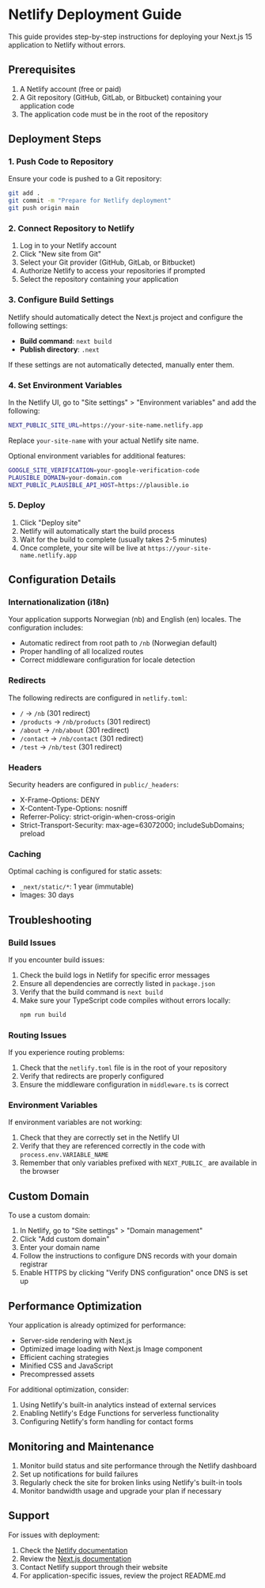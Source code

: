 # Netlify Deployment Guide

This guide provides step-by-step instructions for deploying your Next.js 15 application to Netlify without errors.

## Prerequisites

1. A Netlify account (free or paid)
2. A Git repository (GitHub, GitLab, or Bitbucket) containing your application code
3. The application code must be in the root of the repository

## Deployment Steps

### 1. Push Code to Repository

Ensure your code is pushed to a Git repository:

```bash
git add .
git commit -m "Prepare for Netlify deployment"
git push origin main
```

### 2. Connect Repository to Netlify

1. Log in to your Netlify account
2. Click "New site from Git"
3. Select your Git provider (GitHub, GitLab, or Bitbucket)
4. Authorize Netlify to access your repositories if prompted
5. Select the repository containing your application

### 3. Configure Build Settings

Netlify should automatically detect the Next.js project and configure the following settings:

- **Build command**: `next build`
- **Publish directory**: `.next`

If these settings are not automatically detected, manually enter them.

### 4. Set Environment Variables

In the Netlify UI, go to "Site settings" > "Environment variables" and add the following:

```bash
NEXT_PUBLIC_SITE_URL=https://your-site-name.netlify.app
```

Replace `your-site-name` with your actual Netlify site name.

Optional environment variables for additional features:

```bash
GOOGLE_SITE_VERIFICATION=your-google-verification-code
PLAUSIBLE_DOMAIN=your-domain.com
NEXT_PUBLIC_PLAUSIBLE_API_HOST=https://plausible.io
```

### 5. Deploy

1. Click "Deploy site"
2. Netlify will automatically start the build process
3. Wait for the build to complete (usually takes 2-5 minutes)
4. Once complete, your site will be live at `https://your-site-name.netlify.app`

## Configuration Details

### Internationalization (i18n)

Your application supports Norwegian (nb) and English (en) locales. The configuration includes:

- Automatic redirect from root path to `/nb` (Norwegian default)
- Proper handling of all localized routes
- Correct middleware configuration for locale detection

### Redirects

The following redirects are configured in `netlify.toml`:

- `/` → `/nb` (301 redirect)
- `/products` → `/nb/products` (301 redirect)
- `/about` → `/nb/about` (301 redirect)
- `/contact` → `/nb/contact` (301 redirect)
- `/test` → `/nb/test` (301 redirect)

### Headers

Security headers are configured in `public/_headers`:

- X-Frame-Options: DENY
- X-Content-Type-Options: nosniff
- Referrer-Policy: strict-origin-when-cross-origin
- Strict-Transport-Security: max-age=63072000; includeSubDomains; preload

### Caching

Optimal caching is configured for static assets:

- `_next/static/*`: 1 year (immutable)
- Images: 30 days

## Troubleshooting

### Build Issues

If you encounter build issues:

1. Check the build logs in Netlify for specific error messages
2. Ensure all dependencies are correctly listed in `package.json`
3. Verify that the build command is `next build`
4. Make sure your TypeScript code compiles without errors locally:
   ```bash
   npm run build
   ```

### Routing Issues

If you experience routing problems:

1. Check that the `netlify.toml` file is in the root of your repository
2. Verify that redirects are properly configured
3. Ensure the middleware configuration in `middleware.ts` is correct

### Environment Variables

If environment variables are not working:

1. Check that they are correctly set in the Netlify UI
2. Verify that they are referenced correctly in the code with `process.env.VARIABLE_NAME`
3. Remember that only variables prefixed with `NEXT_PUBLIC_` are available in the browser

## Custom Domain

To use a custom domain:

1. In Netlify, go to "Site settings" > "Domain management"
2. Click "Add custom domain"
3. Enter your domain name
4. Follow the instructions to configure DNS records with your domain registrar
5. Enable HTTPS by clicking "Verify DNS configuration" once DNS is set up

## Performance Optimization

Your application is already optimized for performance:

- Server-side rendering with Next.js
- Optimized image loading with Next.js Image component
- Efficient caching strategies
- Minified CSS and JavaScript
- Precompressed assets

For additional optimization, consider:

1. Using Netlify's built-in analytics instead of external services
2. Enabling Netlify's Edge Functions for serverless functionality
3. Configuring Netlify's form handling for contact forms

## Monitoring and Maintenance

1. Monitor build status and site performance through the Netlify dashboard
2. Set up notifications for build failures
3. Regularly check the site for broken links using Netlify's built-in tools
4. Monitor bandwidth usage and upgrade your plan if necessary

## Support

For issues with deployment:

1. Check the [Netlify documentation](https://docs.netlify.com/)
2. Review the [Next.js documentation](https://nextjs.org/docs)
3. Contact Netlify support through their website
4. For application-specific issues, review the project README.md
